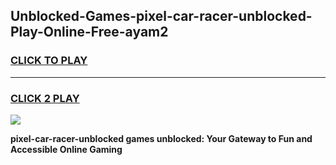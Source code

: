 
## Unblocked-Games-pixel-car-racer-unblocked-Play-Online-Free-ayam2
<h3>
<a href="https://premium76.site?title=pixel-car-racer-unblocked&ref=26A">CLICK TO PLAY</a></h3>
<hr>

<h3>
<a href="https://premium76.site?title=pixel-car-racer-unblocked&ref=26A">CLICK 2 PLAY</a>
  
</h3>

<a href="https://premium76.site?title=pixel-car-racer-unblocked&ref=26A"><img src="https://clearcache.store/games.png"></a>


**pixel-car-racer-unblocked games unblocked: Your Gateway to Fun and Accessible Online Gaming**
